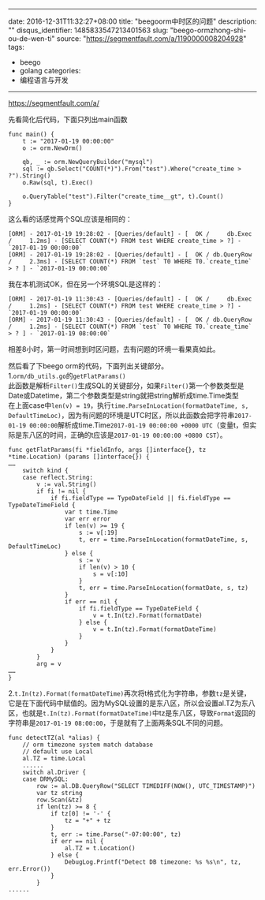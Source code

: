 
---
date: 2016-12-31T11:32:27+08:00
title: "beegoorm中时区的问题"
description: ""
disqus_identifier: 1485833547213401563
slug: "beego-ormzhong-shi-ou-de-wen-ti"
source: "https://segmentfault.com/a/1190000008204928"
tags: 
- beego 
- golang 
categories:
- 编程语言与开发
---

https://segmentfault.com/a/

先看简化后代码，下面只列出main函数

    func main() {
        t := "2017-01-19 00:00:00"
        o := orm.NewOrm()

        qb, _ := orm.NewQueryBuilder("mysql")
        sql := qb.Select("COUNT(*)").From("test").Where("create_time > ?").String()
        o.Raw(sql, t).Exec()

        o.QueryTable("test").Filter("create_time__gt", t).Count()
    }

这么看的话感觉两个SQL应该是相同的：

    [ORM] - 2017-01-19 19:28:02 - [Queries/default] - [  OK /     db.Exec /     1.2ms] - [SELECT COUNT(*) FROM test WHERE create_time > ?] - `2017-01-19 00:00:00`
    [ORM] - 2017-01-19 19:28:02 - [Queries/default] - [  OK / db.QueryRow /     2.3ms] - [SELECT COUNT(*) FROM `test` T0 WHERE T0.`create_time` > ? ] - `2017-01-19 00:00:00`

我在本机测试OK，但在另一个环境SQL是这样的：

    [ORM] - 2017-01-19 11:30:43 - [Queries/default] - [  OK /     db.Exec /     1.2ms] - [SELECT COUNT(*) FROM test WHERE create_time > ?] - `2017-01-19 00:00:00`
    [ORM] - 2017-01-19 11:30:43 - [Queries/default] - [  OK / db.QueryRow /     1.2ms] - [SELECT COUNT(*) FROM `test` T0 WHERE T0.`create_time` > ? ] - `2017-01-19 08:00:00`

相差8小时，第一时间想到时区问题，去有问题的环境一看果真如此。

然后看了下beego orm的代码，下面列出关键部分。\
1.`orm/db_utils.go`的`getFlatParams()`\
此函数是解析`Filter()`生成SQL的关键部分，如果`Filter()`第一个参数类型是Date或Datetime，第二个参数类型是string就把string解析成time.Time类型\
在上面case中`len(v) = 19`，执行`time.ParseInLocation(formatDateTime, s, DefaultTimeLoc)`，因为有问题的环境是UTC时区，所以此函数会把字符串`2017-01-19 00:00:00`解析成time.Time`2017-01-19 00:00:00 +0000 UTC`（变量t，但实际是东八区的时间，正确的t应该是`2017-01-19 00:00:00 +0800 CST`）。

    func getFlatParams(fi *fieldInfo, args []interface{}, tz *time.Location) (params []interface{}) {
    ……
        switch kind {
        case reflect.String:
            v := val.String()
            if fi != nil {
                if fi.fieldType == TypeDateField || fi.fieldType == TypeDateTimeField {
                    var t time.Time
                    var err error
                    if len(v) >= 19 {
                        s := v[:19]
                        t, err = time.ParseInLocation(formatDateTime, s, DefaultTimeLoc)
                    } else {
                        s := v
                        if len(v) > 10 {
                            s = v[:10]
                        }
                        t, err = time.ParseInLocation(formatDate, s, tz)
                    }
                    if err == nil {
                        if fi.fieldType == TypeDateField {
                            v = t.In(tz).Format(formatDate)
                        } else {
                            v = t.In(tz).Format(formatDateTime)
                        }
                    }
                }
            }
            arg = v
    ……
    }

2.`t.In(tz).Format(formatDateTime)`再次将t格式化为字符串，参数`tz`是关键，它是在下面代码中赋值的。因为MySQL设置的是东八区，所以会设置al.TZ为东八区，也就是`t.In(tz).Format(formatDateTime)`中tz是东八区，导致`Format`返回的字符串是`2017-01-19 08:00:00`，于是就有了上面两条SQL不同的问题。

    func detectTZ(al *alias) {
        // orm timezone system match database
        // default use Local
        al.TZ = time.Local
        ...... 
        switch al.Driver {
        case DRMySQL:
            row := al.DB.QueryRow("SELECT TIMEDIFF(NOW(), UTC_TIMESTAMP)")
            var tz string
            row.Scan(&tz)
            if len(tz) >= 8 {
                if tz[0] != '-' {
                    tz = "+" + tz
                }
                t, err := time.Parse("-07:00:00", tz)
                if err == nil {
                    al.TZ = t.Location()
                } else {
                    DebugLog.Printf("Detect DB timezone: %s %s\n", tz, err.Error())
                }
            }
    ......

